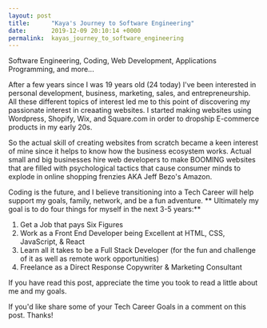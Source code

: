 ```yaml
---
layout: post
title:      "Kaya's Journey to Software Engineering"
date:       2019-12-09 20:10:14 +0000
permalink:  kayas_journey_to_software_engineering
---
```





Software Engineering, Coding, Web Development, Applications Programming, and more...

After a few years since I was 19 years old (24 today) I've been interested in personal development, business, marketing, sales, and entrepreneurship. All these different topics of interest led me to this point of discovering my passionate interest in creaating websites. I started making websites using Wordpress, Shopify, Wix, and Square.com in order to dropship E-commerce products in my early 20s.

So the actual skill of creating websites from scratch became a keen interest of mine since it helps to know how the business ecosystem works. Actual small and big businesses hire web developers to make BOOMING websites that are filled with psychological tactics that cause consumer minds to explode in online shopping frenzies AKA Jeff Bezo's Amazon.

Coding is the future, and I believe transitioning into a Tech Career will help support my goals, family, network, and be a fun adventure.
**
Ultimately my goal is to do four things for myself in the next 3-5 years:**

1. Get a Job that pays Six Figures
2. Work as a Front End Developer being Excellent at HTML, CSS, JavaScript, & React
3. Learn all it takes to be a Full Stack Developer (for the fun and challenge of it as well as remote work opportunities)
4. Freelance as a Direct Response Copywriter & Marketing Consultant


If you have read this post, appreciate the time you took to read a little about me and my goals. 


If you'd like share some of your Tech Career Goals in a comment on this post. Thanks!
